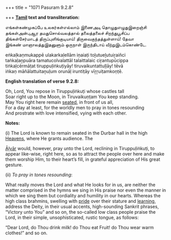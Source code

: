 +++
title = "1071 Pasuram 9.2.8"

+++
**[Tamil](/definition/tamil#history "show Tamil definitions") text and transliteration:**

எங்கள்கண்முகப்பே உலகர்கள்எல்லாம் இணைஅடி தொழுதுஎழுதுஇறைஞ்சி  
தங்கள்அன்புஆர தமதுசொல்வலத்தால் தலைத்தலைச் சிறந்துபூசிப்ப  
திங்கள்சேர்மாடத் திருப்புளிங்குடியாய்! திருவைகுந்தத்துள்ளாய்! தேவா  
இங்கண் மாஞாலத்துஇதனுளும் ஒருநாள் இருந்திடாய் வீற்றுஇடம்கொண்டே.

eṅkaḷkaṇmukappē ulakarkaḷellām iṇaiaṭi toḻutueḻutuiṟaiñci  
taṅkaḷaṉpuāra tamatucolvalattāl talaittalaic ciṟantupūcippa  
tiṅkaḷcērmāṭat tiruppuḷiṅkuṭiyāy! tiruvaikuntattuḷḷāy! tēvā  
iṅkaṇ māñālattuitaṉuḷum orunāḷ iruntiṭāy vīṟṟuiṭamkoṇṭē.

**English translation of verse 9.2.8:**

Oh, Lord, You repose in Tiruppuḷiṅkuṭi whose castles tall  
Soar right up to the Moon, in Tiruvaikuṇṭam You keep standing.  
May You right here remain [seated](/definition/seat#history "show seated definitions"), in front of us all,  
For a day at least, for the worldly men to pray in tones resounding  
And prostrate with love intensified, vying with each other.

**Notes:**

\(i\) The Lord is known to remain seated in the Durbar hall in the high [Heavens](/definition/heaven#history "show Heavens definitions"), where He grants audience. The

[Āḻvār](/definition/aḻvar#vaishnavism "show Āḻvār definitions") would, however, pray unto the Lord, reclining in Tiruppuḷiṅkuṭi, to appear like-wise, right here, so as to attract the people over here and make them worship Him, to their heart’s fill, in grateful appreciation of His great gesture.

\(ii\) *To pray in tones resounding*:

What really moves the Lord and what He looks for in us, are neither the matter comprised in the hymns we sing in His praise nor even the manner in which we sing them but cordiality and humility in our hearts. Whereas the high class brahmins, swelling with [pride](/definition/pride#history "show pride definitions") over their stature and [learning](/definition/learning#history "show learning definitions"), address the Deity, in their usual accents, high-sounding Sankrit phrases, “Victory unto You” and so on, the so-called low class people praise the Lord, in their simple, unsophisticated, rustic tongue, as follows:

“Dear Lord, do Thou drink milk! do Thou eat Fruit! do Thou wear warm clothes!” and so on.



